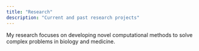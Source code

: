 ```yaml
---
title: "Research"
description: "Current and past research projects"
---
```


My research focuses on developing novel computational methods to solve complex problems in biology and medicine.